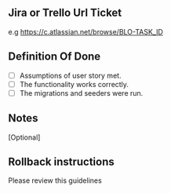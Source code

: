 ## Jira or Trello Url Ticket

e.g https://c.atlassian.net/browse/BLO-TASK_ID

## Definition Of Done

- [ ] Assumptions of user story met.
- [ ] The functionality works correctly.
- [ ] The migrations and seeders were run.

## Notes

[Optional]

## Rollback instructions

Please review this guidelines
